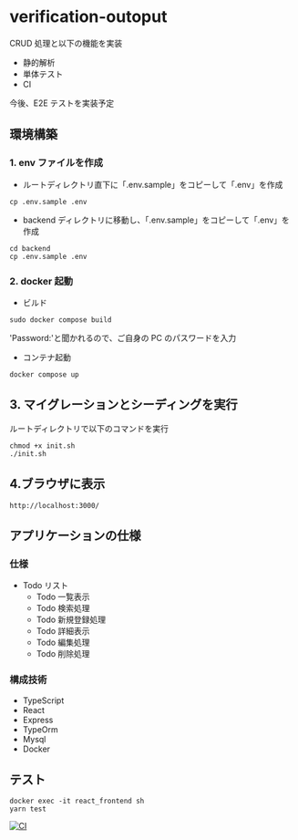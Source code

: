 # verification-outoput

CRUD 処理と以下の機能を実装

- 静的解析
- 単体テスト
- CI

今後、E2E テストを実装予定

## 環境構築

### 1. env ファイルを作成

- ルートディレクトリ直下に「.env.sample」をコピーして「.env」を作成

```
cp .env.sample .env
```

- backend ディレクトリに移動し、「.env.sample」をコピーして「.env」を作成

```
cd backend
cp .env.sample .env
```

### 2. docker 起動

- ビルド

```
sudo docker compose build
```

'Password:'と聞かれるので、ご自身の PC のパスワードを入力

- コンテナ起動

```
docker compose up
```

## 3. マイグレーションとシーディングを実行

ルートディレクトリで以下のコマンドを実行

```
chmod +x init.sh
./init.sh
```

## 4.ブラウザに表示

```
http://localhost:3000/
```

## アプリケーションの仕様

### 仕様

- Todo リスト
  - Todo 一覧表示
  - Todo 検索処理
  - Todo 新規登録処理
  - Todo 詳細表示
  - Todo 編集処理
  - Todo 削除処理

### 構成技術

- TypeScript
- React
- Express
- TypeOrm
- Mysql
- Docker

## テスト

```
docker exec -it react_frontend sh
yarn test
```

[![CI](https://github.com/akko-k/verification_output/actions/workflows/ci.yml/badge.svg)](https://github.com/akko-k/verification_output/actions/workflows/ci.yml)

```

```
